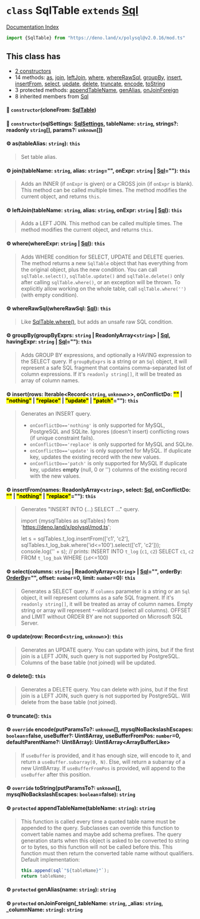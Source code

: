 # `class` SqlTable `extends` [Sql](../class.Sql/README.md)

[Documentation Index](../README.md)

```ts
import {SqlTable} from "https://deno.land/x/polysql@v2.0.16/mod.ts"
```

## This class has

- [2 constructors](#-constructorclonefrom-sqltable)
- 14 methods:
[as](#-astablealias-string-this),
[join](#-jointablename-string-alias-string-onexpr-string--sql-this),
[leftJoin](#-leftjointablename-string-alias-string-onexpr-string--sql-this),
[where](#-wherewhereexpr-string--sql-this),
[whereRawSql](#-whererawsqlwhererawsql-sql-this),
[groupBy](#-groupbygroupbyexprs-string--readonlyarraystring--sql-havingexpr-string--sql-this),
[insert](#-insertrows-iterablerecordstring-unknown-onconflictdo---nothing--replace--update--patch-this),
[insertFrom](#-insertfromnames-readonlyarraystring-select-sql-onconflictdo---nothing--replace-this),
[select](#-selectcolumns-string--readonlyarraystring--sql-orderby-orderby-offset-number0-limit-number0-this),
[update](#-updaterow-recordstring-unknown-this),
[delete](#-delete-this),
[truncate](#-truncate-this),
[encode](#-override-encodeputparamsto-unknown-mysqlnobackslashescapes-booleanfalse-usebuffer-uint8array-usebufferfrompos-number0-defaultparentname-uint8array-uint8arrayarraybufferlike),
[toString](#-override-tostringputparamsto-unknown-mysqlnobackslashescapes-booleanfalse-string)
- 3 protected methods:
[appendTableName](#-protected-appendtablenametablename-string-string),
[genAlias](#-protected-genaliasname-string-string),
[onJoinForeign](#-protected-onjoinforeign_tablename-string-_alias-string-_columnname-string-string)
- 8 inherited members from [Sql](../class.Sql/README.md)


#### 🔧 `constructor`(cloneFrom: [SqlTable](../class.SqlTable/README.md))



#### 🔧 `constructor`(sqlSettings: [SqlSettings](../class.SqlSettings/README.md), tableName: `string`, strings?: readonly `string`\[], params?: `unknown`\[])



#### ⚙ as(tableAlias: `string`): `this`

> Set table alias.



#### ⚙ join(tableName: `string`, alias: `string`="", onExpr: `string` | [Sql](../class.Sql/README.md)=""): `this`

> Adds an INNER (if `onExpr` is given) or a CROSS join (if `onExpr` is blank).
> This method can be called multiple times.
> The method modifies the current object, and returns `this`.



#### ⚙ leftJoin(tableName: `string`, alias: `string`, onExpr: `string` | [Sql](../class.Sql/README.md)): `this`

> Adds a LEFT JOIN.
> This method can be called multiple times.
> The method modifies the current object, and returns `this`.



#### ⚙ where(whereExpr: `string` | [Sql](../class.Sql/README.md)): `this`

> Adds WHERE condition for SELECT, UPDATE and DELETE queries.
> The method returns a new `SqlTable` object that has everything from the original object, plus the new condition.
> You can call `sqlTable.select()`, `sqlTable.update()` and `sqlTable.delete()` only after calling `sqlTable.where()`, or an exception will be thrown.
> To explicitly allow working on the whole table, call `sqlTable.where('')` (with empty condition).



#### ⚙ whereRawSql(whereRawSql: [Sql](../class.Sql/README.md)): `this`

> Like [SqlTable.where()](../class.SqlTable/README.md#-wherewhereexpr-string--sql-this), but adds an unsafe raw SQL condition.



#### ⚙ groupBy(groupByExprs: `string` | ReadonlyArray\<`string`> | [Sql](../class.Sql/README.md), havingExpr: `string` | [Sql](../class.Sql/README.md)=""): `this`

> Adds GROUP BY expressions, and optionally a HAVING expression to the SELECT query.
> If `groupByExprs` is a string or an `Sql` object, it will represent a safe SQL fragment that contains comma-separated list of column expressions.
> If it's `readonly string[]`, it will be treated as array of column names.



#### ⚙ insert(rows: Iterable\<Record\<`string`, `unknown`>>, onConflictDo: <mark>""</mark> | <mark>"nothing"</mark> | <mark>"replace"</mark> | <mark>"update"</mark> | <mark>"patch"</mark>=""): `this`

> Generates an INSERT query.
> - `onConflictDo=='nothing'` is only supported for MySQL, PostgreSQL and SQLite. Ignores (doesn't insert) conflicting rows (if unique constraint fails).
> - `onConflictDo=='replace'` is only supported for MySQL and SQLite.
> - `onConflictDo=='update'` is only supported for MySQL. If duplicate key, updates the existing record with the new values.
> - `onConflictDo=='patch'` is only supported for MySQL If duplicate key, updates **empty** (null, 0 or '') columns of the existing record with the new values.



#### ⚙ insertFrom(names: ReadonlyArray\<`string`>, select: [Sql](../class.Sql/README.md), onConflictDo: <mark>""</mark> | <mark>"nothing"</mark> | <mark>"replace"</mark>=""): `this`

> Generates "INSERT INTO (...) SELECT ..." query.
> 
> import {mysqlTables as sqlTables} from 'https://deno.land/x/polysql/mod.ts';
> 
> let s = sqlTables.t_log.insertFrom(['c1', 'c2'], sqlTables.t_log_bak.where('id<=100').select(['c1', 'c2']));
> console.log('' + s); // prints: INSERT INTO `t_log` (`c1`, `c2`) SELECT `c1`, `c2` FROM `t_log_bak` WHERE (`id`<=100)



#### ⚙ select(columns: `string` | ReadonlyArray\<`string`> | [Sql](../class.Sql/README.md)="", orderBy: [OrderBy](../type.OrderBy/README.md)="", offset: `number`=0, limit: `number`=0): `this`

> Generates a SELECT query.
> If `columns` parameter is a string or an `Sql` object, it will represent columns as a safe SQL fragment.
> If it's `readonly string[]`, it will be treated as array of column names.
> Empty string or array will represent `*`-wildcard (select all columns).
> OFFSET and LIMIT without ORDER BY are not supported on Microsoft SQL Server.



#### ⚙ update(row: Record\<`string`, `unknown`>): `this`

> Generates an UPDATE query. You can update with joins, but if the first join is a LEFT JOIN, such query is not supported by PostgreSQL.
> Columns of the base table (not joined) will be updated.



#### ⚙ delete(): `this`

> Generates a DELETE query. You can delete with joins, but if the first join is a LEFT JOIN, such query is not supported by PostgreSQL.
> Will delete from the base table (not joined).



#### ⚙ truncate(): `this`



#### ⚙ `override` encode(putParamsTo?: `unknown`\[], mysqlNoBackslashEscapes: `boolean`=false, useBuffer?: Uint8Array, useBufferFromPos: `number`=0, defaultParentName?: Uint8Array): Uint8Array\<ArrayBufferLike>

> If `useBuffer` is provided, and it has enough size, will encode to it, and return a `useBuffer.subarray(0, N)`.
> Else, will return a subarray of a new Uint8Array.
> If `useBufferFromPos` is provided, will append to the `useBuffer` after this position.



#### ⚙ `override` toString(putParamsTo?: `unknown`\[], mysqlNoBackslashEscapes: `boolean`=false): `string`



#### ⚙ `protected` appendTableName(tableName: `string`): `string`

> This function is called every time a quoted table name must be appended to the query.
> Subclasses can override this function to convert table names and maybe add schema prefixes.
> The query generation starts when this object is asked to be converted to string or to bytes,
> so this function will not be called before this.
> This function must then return the converted table name without qualifiers.
> Default implementation:
> 
> ```ts
> this.append(sql`"${tableName}"`);
> return tableName;
> ```



#### ⚙ `protected` genAlias(name: `string`): `string`



#### ⚙ `protected` onJoinForeign(\_tableName: `string`, \_alias: `string`, \_columnName: `string`): `string`



